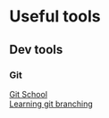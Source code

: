 # Useful tools
## Dev tools
### Git
[Git School](https://git-school.github.io/visualizing-git/) \
[Learning git branching](https://learngitbranching.js.org/)

